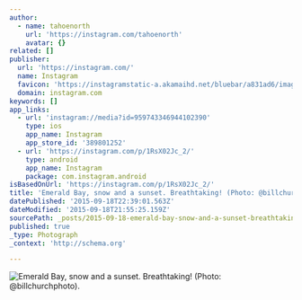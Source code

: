 ```yaml
---
author:
  - name: tahoenorth
    url: 'https://instagram.com/tahoenorth'
    avatar: {}
related: []
publisher:
  url: 'https://instagram.com/'
  name: Instagram
  favicon: 'https://instagramstatic-a.akamaihd.net/bluebar/a831ad6/images/ico/favicon.ico'
  domain: instagram.com
keywords: []
app_links:
  - url: 'instagram://media?id=959743346944102390'
    type: ios
    app_name: Instagram
    app_store_id: '389801252'
  - url: 'https://instagram.com/p/1RsX02Jc_2/'
    type: android
    app_name: Instagram
    package: com.instagram.android
isBasedOnUrl: 'https://instagram.com/p/1RsX02Jc_2/'
title: 'Emerald Bay, snow and a sunset. Breathtaking! (Photo: @billchurchphoto).'
datePublished: '2015-09-18T22:39:01.563Z'
dateModified: '2015-09-18T21:55:25.159Z'
sourcePath: _posts/2015-09-18-emerald-bay-snow-and-a-sunset-breathtaking-photo-billc.md
published: true
_type: Photograph
_context: 'http://schema.org'

---
```

![Emerald Bay&comma; snow and a sunset&period; Breathtaking&excl; &lpar;Photo&colon; &commat;billchurchphoto&rpar;&period;](https://igcdn-photos-e-a.akamaihd.net/hphotos-ak-xpf1/t51.2885-15/e15/11093105_1559476627649644_335674154_n.jpg)